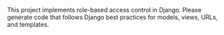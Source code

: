 <!-- Use this file to provide workspace-specific custom instructions to Copilot. For more details, visit https://code.visualstudio.com/docs/copilot/copilot-customization#_use-a-githubcopilotinstructionsmd-file -->

This project implements role-based access control in Django. Please generate code that follows Django best practices for models, views, URLs, and templates.
